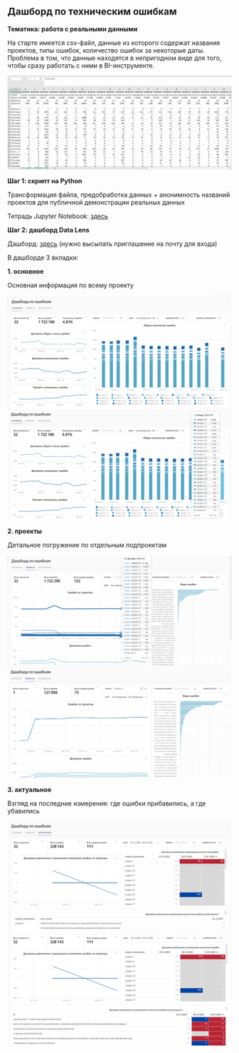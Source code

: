 ## Дашборд по техническим ошибкам
**Тематика: работа с реальными данными**

На старте имеется csv-файл, данные из которого содержат названия проектов, типы ошибок, количество ошибок за некоторые даты. Проблема в том, что данные находятся в непригодном виде для того, чтобы сразу работать с ними в BI-инструменте.


![cover](https://github.com/Malakhova-Natalya/Personal_project/blob/main/error_report_project/raw_data.png)


**Шаг 1: скрипт на Python**


Трансформация файла, предобработка данных + анонимность названий проектов для публичной демонстрации реальных данных


Тетрадь Jupyter Notebook: [здесь](https://github.com/Malakhova-Natalya/Personal_project/blob/main/error_report_project/error_report_confluence.ipynb "здесь")


**Шаг 2: дашборд Data Lens**


Дашборд: [здесь](https://datalens.yandex.ru/e8b20qxy24aw2-dashbord-po-oshibkam?tab=Ka "здесь") (нужно высылать приглашение на почту для входа)


В дашборде 3 вкладки:

**1. основное**

Основная информация по всему проекту

![cover](https://github.com/Malakhova-Natalya/Personal_project/blob/main/error_report_project/datalens_01_01.png)
![cover](https://github.com/Malakhova-Natalya/Personal_project/blob/main/error_report_project/datalens_01_02.png)

**2. проекты**

Детальное погружение по отдельным подпроектам

![cover](https://github.com/Malakhova-Natalya/Personal_project/blob/main/error_report_project/datalens_02_01.png)
![cover](https://github.com/Malakhova-Natalya/Personal_project/blob/main/error_report_project/datalens_02_02.png)

**3. актуальное**

Взгляд на последние измерения: где ошибки прибавились, а где убавились

![cover](https://github.com/Malakhova-Natalya/Personal_project/blob/main/error_report_project/datalens_03_01.png)
![cover](https://github.com/Malakhova-Natalya/Personal_project/blob/main/error_report_project/datalens_03_02.png)
